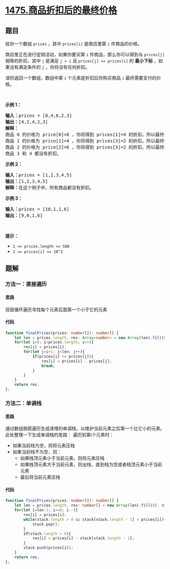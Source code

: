 # [1475.商品折扣后的最终价格](https://leetcode.cn/problems/final-prices-with-a-special-discount-in-a-shop)

## 题目
<p>给你一个数组&nbsp;<code>prices</code>&nbsp;，其中&nbsp;<code>prices[i]</code>&nbsp;是商店里第&nbsp;<code>i</code>&nbsp;件商品的价格。</p>

<p>商店里正在进行促销活动，如果你要买第&nbsp;<code>i</code>&nbsp;件商品，那么你可以得到与 <code>prices[j]</code> 相等的折扣，其中&nbsp;<code>j</code>&nbsp;是满足&nbsp;<code>j &gt; i</code>&nbsp;且&nbsp;<code>prices[j] &lt;= prices[i]</code>&nbsp;的&nbsp;<strong>最小下标</strong>&nbsp;，如果没有满足条件的&nbsp;<code>j</code>&nbsp;，你将没有任何折扣。</p>

<p>请你返回一个数组，数组中第&nbsp;<code>i</code>&nbsp;个元素是折扣后你购买商品 <code>i</code>&nbsp;最终需要支付的价格。</p>

<p>&nbsp;</p>

<p><strong>示例 1：</strong></p>

<pre><strong>输入：</strong>prices = [8,4,6,2,3]
<strong>输出：</strong>[4,2,4,2,3]
<strong>解释：</strong>
商品 0 的价格为 price[0]=8 ，你将得到 prices[1]=4 的折扣，所以最终价格为 8 - 4 = 4 。
商品 1 的价格为 price[1]=4 ，你将得到 prices[3]=2 的折扣，所以最终价格为 4 - 2 = 2 。
商品 2 的价格为 price[2]=6 ，你将得到 prices[3]=2 的折扣，所以最终价格为 6 - 2 = 4 。
商品 3 和 4 都没有折扣。
</pre>

<p><strong>示例 2：</strong></p>

<pre><strong>输入：</strong>prices = [1,2,3,4,5]
<strong>输出：</strong>[1,2,3,4,5]
<strong>解释：</strong>在这个例子中，所有商品都没有折扣。
</pre>

<p><strong>示例 3：</strong></p>

<pre><strong>输入：</strong>prices = [10,1,1,6]
<strong>输出：</strong>[9,0,1,6]
</pre>

<p>&nbsp;</p>

<p><strong>提示：</strong></p>

<ul>
  <li><code>1 &lt;= prices.length &lt;= 500</code></li>
  <li><code>1 &lt;= prices[i] &lt;= 10^3</code></li>
</ul>


## 题解
### 方法一：直接遍历

#### 思路
双层循环遍历寻找每个元素后面第一个小于它的元素

#### 代码
```typescript
function finalPrices(prices: number[]): number[] {
    let len = prices.length, res: Array<number> = new Array(len).fill(0);
    for(let i=0; i<prices.length; i++){
        res[i] = prices[i];
        for(let j=i+1; j<len; j++){
            if(prices[i] >= prices[j]){
                res[i] = prices[i] - prices[j];
                break;
            }
        }
    }
    return res;
};
```

### 方法二：单调栈

#### 思路
通过数组倒叙遍历生成递增的单调栈，以维护当前元素之后第一个比它小的元素。
此处整理一下生成单调栈的思路：
遍历到第i个元素时：
- 如果当前栈为空，则将元素压栈
- 如果当前栈不为空，则：
    - 如果栈顶元素小于当前元素，则将元素压栈
    - 如果栈顶元素大于当前元素，则出栈，直到栈为空或者栈顶元素小于当前元素
    - 最后将当前元素压栈

#### 代码
```typescript
function finalPrices(prices: number[]): number[] {
    let len = prices.length, res: number[] = new Array(len).fill(0), stack: number[] = [];
    for(let i=len-1; i>=0; i--){
        res[i] = prices[i];
        while(stack.length > 0 && stack[stack.length - 1] > prices[i]){
            stack.pop();
        }
        if(stack.length > 0){
            res[i] = prices[i] - stack[stack.length - 1];
        }
        stack.push(prices[i]);
    }
    return res;
};
```

